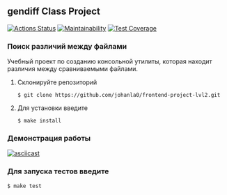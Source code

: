 ## gendiff Class Project

[![Actions Status](https://github.com/johanla0/frontend-project-lvl2/workflows/hexlet-check/badge.svg)](https://github.com/johanla0/frontend-project-lvl2/actions)
[![Maintainability](https://api.codeclimate.com/v1/badges/08e7d1cbda0b5b3797ab/maintainability)](https://codeclimate.com/github/johanla0/frontend-project-lvl2/maintainability)
[![Test Coverage](https://api.codeclimate.com/v1/badges/08e7d1cbda0b5b3797ab/test_coverage)](https://codeclimate.com/github/johanla0/frontend-project-lvl2/test_coverage)

### Поиск различий между файлами

Учебный проект по созданию консольной утилиты, которая находит различия между сравниваемыми файлами.

1. Склонируйте репозиторий
   ```
   $ git clone https://github.com/johanla0/frontend-project-lvl2.git
   ```
2. Для установки введите
   ```
   $ make install
   ```

### Демонстрация работы

[![asciicast](https://asciinema.org/a/NsZbg2Od0MEvvMyHLiNsns1R6.svg)](https://asciinema.org/a/NsZbg2Od0MEvvMyHLiNsns1R6)

### Для запуска тестов введите

```
$ make test
```
